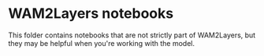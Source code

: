 # WAM2Layers notebooks

This folder contains notebooks that are not strictly part of WAM2Layers, 
but they may be helpful when you're working with the model.
